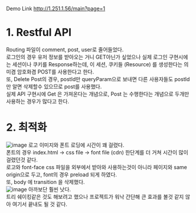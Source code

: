 Demo Link http://1.251.1.56/main?page=1  

# 1. Restful API  
Routing 파일이 comment, post, user로 줄어들었다.  
로그인의 경우 유저 정보를 받아오는 거니 GET아닌가 싶었으나 실제 로그인 구현시에는 세션이나 쿠키를 Response하는데, 이 세션, 쿠키들 (Resource) 를 생성한다는 의미겸 암호화겸 POST를 사용한다고 한다.  
또, Delete Post의 경우, postId만 queryParam으로 보내면 다른 사용자들도 postId만 알면 삭제할수 있으므로 post를 사용했다.  
실제 API 구현시에 Get 은 가져온다는 개념으로, Post 는 수행한다는 개념으로 두개만 사용하는 경우가 많다고 한다.
  
# 2. 최적화
![image](https://user-images.githubusercontent.com/104773096/219130144-1808d92f-6df2-4ef2-8f6c-628fed17853a.png)
로고 이미지와 폰트 로딩에 시간이 꽤 걸렸다.  
폰트의 경우 index.html -> css file -> font file (cdn) 한단계를 더 거쳐 시간이 많이 걸렸던것 같다.  
로고와 font-face css 파일을 외부에서 받아와 사용하는것이 아니라 페이지와 same origin으로 두고, font의 경우 preload 되게 하였다.  
또, body 에 transition 을 삭제했다.  
![image](https://user-images.githubusercontent.com/104773096/219139060-c5f17f0a-a65b-4389-85a8-1d36c8733813.png)
아까보단 훨씬 낫다.  
트리 쉐이킹같은 것도 해보려고 했으나 프로젝트가 워낙 간단해 큰 효과를 볼것 같지 않아 여기서 끝내도 될 것 같다.
